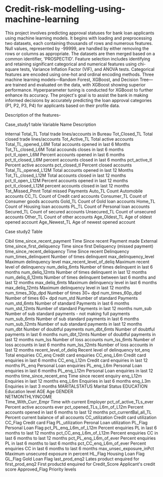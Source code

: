 # Credit-risk-modelling-using-machine-learning

This project involves predicting approval statuses for bank loan applicants using machine learning models. It begins with loading and preprocessing two datasets, each containing thousands of rows and numerous features. Null values, represented by -99999, are handled by either removing the rows or columns as appropriate. The datasets are then merged based on a common identifier, 'PROSPECTID'. Feature selection includes identifying and retaining significant categorical and numerical features using chi-square tests, Variance Inflation Factor (VIF), and ANOVA tests. Categorical features are encoded using one-hot and ordinal encoding methods. Three machine learning models—Random Forest, XGBoost, and Decision Tree—are trained and evaluated on the data, with XGBoost showing superior performance. Hyperparameter tuning is conducted for XGBoost to further enhance its accuracy. The project's goal is to assist the bank in making informed decisions by accurately predicting the loan approval categories (P1, P2, P3, P4) for applicants based on their profile data.


Description of the features- 

Case_study1 table	Variable Name	Description

Internal	Total_TL	Total trade lines/accounts in Bureau
	Tot_Closed_TL	Total closed trade lines/accounts
	Tot_Active_TL	Total active accounts
	Total_TL_opened_L6M	Total accounts opened in last 6 Months
	Tot_TL_closed_L6M	Total accounds closes in last 6 months
	pct_tl_open_L6M	Percent accounts opened in last 6 months
	pct_tl_closed_L6M	percent accounts closed in last 6 months
	pct_active_tl	Percent active accounts
	pct_closed_tl	Percent closed accounts
	Total_TL_opened_L12M	Total accounts opened in last 12 Months
	Tot_TL_closed_L12M	Total accounts closed in last 12 months
	pct_tl_open_L12M	Percent accounts opened in last 12 months
	pct_tl_closed_L12M	percent accounts closed in last 12 months
	Tot_Missed_Pmnt	Total missed Payments
	Auto_TL	Count Automobile accounts
	CC_TL	Count of Credit card accounts
	Consumer_TL	Count of Consumer goods accounts
	Gold_TL	Count of Gold loan accounts
	Home_TL	Count of Housing loan accounts
	PL_TL	Count of Personal loan accounts
	Secured_TL	Count of secured accounts
	Unsecured_TL	Count of unsecured accounts
	Other_TL	Count of other accounts
	Age_Oldest_TL	Age of oldest opened account
	Age_Newest_TL	Age of newest opened account


  
Case study2 Table		


Cibil 	time_since_recent_payment	Time Since recent Payment made
External	time_since_first_deliquency	Time since first Deliquency (missed payment)
	time_since_recent_deliquency	Time Since recent Delinquency
	num_times_delinquent	Number of times delinquent
	max_delinquency_level	Maximum delinquency level
	max_recent_level_of_deliq	Maximum recent level of delinquency
	num_deliq_6mts	Number of times delinquent in last 6 months
	num_deliq_12mts	Number of times delinquent in last 12 months
	num_deliq_6_12mts	Number of times delinquent between last 6 months and last 12 months
	max_deliq_6mts	Maximum delinquency level in last 6 months
	max_deliq_12mts	Maximum delinquency level in last 12 months
	num_times_30p_dpd	Number of times 30+ dpd 
	num_times_60p_dpd	Number of times 60+ dpd 
	num_std	Number of standard Payments
	num_std_6mts	Number of standard Payments in last 6 months
	num_std_12mts	Number of standard Payments in last 12 months
	num_sub	Number of sub standard payments - not making full payments
	num_sub_6mts	Number of sub standard payments in last 6 months
	num_sub_12mts	Number of sub standard payments in last 12 months
	num_dbt	Number of doubtful payments
	num_dbt_6mts	Number of doubtful payments in last 6 months
	num_dbt_12mts	Number of doubtful payments in last 12 months
	num_lss	Number of loss accounts 
	num_lss_6mts	Number of loss accounts in last 6 months
	num_lss_12mts	Number of loss accounts in last 12 months
	recent_level_of_deliq	Recent level of delinquency
	tot_enq	Total enquiries
	CC_enq	Credit card enquiries
	CC_enq_L6m	Credit card enquiries in last 6 months
	CC_enq_L12m	Credit card enquiries in last 12 months
	PL_enq	Personal Loan enquiries
	PL_enq_L6m	Personal Loan enquiries in last 6 months
	PL_enq_L12m	Personal Loan enquiries in last 12 months
	time_since_recent_enq	Time since recent enquiry
	enq_L12m	Enquiries in last 12 months
	enq_L6m	Enquiries in last 6 months
	enq_L3m	Enquiries in last 3 months
	MARITALSTATUS	Marital Status
	EDUCATION	Education level
	AGE	Age
	GENDER	
	NETMONTHLYINCOME	
	Time_With_Curr_Empr	Time with current Employer
	pct_of_active_TLs_ever	Percent active accounts ever
	pct_opened_TLs_L6m_of_L12m	Percent accounts opened in last 6 months to last 12 months
	pct_currentBal_all_TL	Percent current balance of all accounts
	CC_utilization	Credit card utilization
	CC_Flag	Credit card Flag
	PL_utilization	Peronal Loan utilization
	PL_Flag	Personal Loan Flag
	pct_PL_enq_L6m_of_L12m	Percent enquiries PL in last 6 months to last 12 months
	pct_CC_enq_L6m_of_L12m	Percent enquiries CC in last 6 months to last 12 months
	pct_PL_enq_L6m_of_ever	Percent enquiries PL in last 6 months to last 6 months
	pct_CC_enq_L6m_of_ever	Percent enquiries CC in last 6 months to last 6 months
	max_unsec_exposure_inPct	Maximum unsecured exposure in percent
	HL_Flag	Housing Loan Flag
	GL_Flag	Gold Loan Flag
	last_prod_enq2	Lates product enquired for
	first_prod_enq2	First productd enquired for
	Credit_Score	Applicant's credit score
	Approved_Flag	Priority levels
